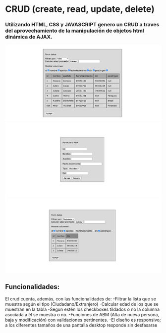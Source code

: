 # CRUD (create, read, update, delete) 

### Utilizando HTML, CSS y JAVASCRIPT genero un CRUD a traves del aprovechamiento de la manipulación de objetos html dinámica de AJAX.

![imagenLocal](archivos/1.png)
![imagenLocal](archivos/2.png)
![imagenLocal](archivos/3.png)

## Funcionalidades:
El crud cuenta, además, con las funcionalidades de:
-Filtrar la lista que se muestra según el tipo (Ciudadano/Extranjero)
-Calcular edad de los que se muestran en la tabla
-Segun estén los checkboxes tildados o no la columna asociada a él se muestra o no.
-Funciones de ABM (Alta de nueva persona, baja y modificación) con validaciones pertinentes.
-El diseño es responsivo; a los diferentes tamaños de una pantalla desktop responde sin desfasarse